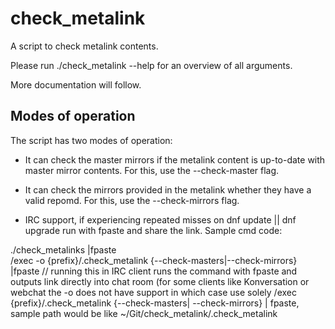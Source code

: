 # check_metalink
A script to check metalink contents.

Please run ./check_metalink --help for an overview of all arguments.

More documentation will follow.


## Modes of operation

The script has two modes of operation:

- It can check the master mirrors if the metalink content is up-to-date with master mirror contents.
For this, use the --check-master flag.

- It can check the mirrors provided in the metalink whether they have a valid repomd.
For this, use the --check-mirrors flag.

- IRC support,  if experiencing   repeated  misses on dnf update || dnf upgrade run with  fpaste and  share the link.  Sample  cmd code:

./check_metalinks |fpaste  
 /exec -o {prefix}/.check_metalink {--check-masters|--check-mirrors} |fpaste  // running this  in IRC  client  runs the  command with fpaste  and  outputs link directly  into chat room (for some clients like Konversation or  webchat the -o does not have support in which case use solely  /exec {prefix}/.check_metalink {--check-masters| --check-mirrors} | fpaste, sample  path would be  like ~/Git/check_metalink/.check_metalink
